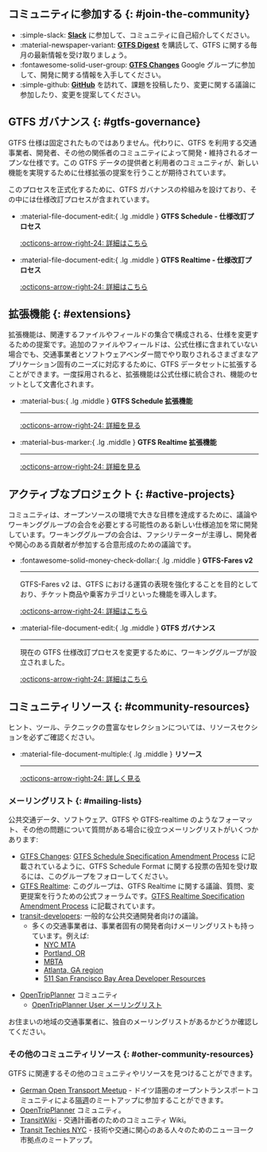 ## コミュニティに参加する {: #join-the-community}


<div class="grid cards" markdown>

- :simple-slack: [__Slack__](https://share.mobilitydata.org/slack) に参加して、コミュニティに自己紹介してください。
- :material-newspaper-variant: [__GTFS Digest__](https://gtfs.org/blog/) を購読して、GTFS に関する毎月の最新情報を受け取りましょう。
- :fontawesome-solid-user-group: [__GTFS Changes__](https://groups.google.com/g/gtfs-changes) Google グループに参加して、開発に関する情報を入手してください。 
- :simple-github: [__GitHub__](https://github.com/google/transit) を訪れて、課題を投稿したり、変更に関する議論に参加したり、変更を提案してください。 

</div>

## GTFS ガバナンス {: #gtfs-governance}


GTFS 仕様は固定されたものではありません。代わりに、GTFS を利用する交通事業者、開発者、その他の関係者のコミュニティによって開発・維持されるオープンな仕様です。この GTFS データの提供者と利用者のコミュニティが、新しい機能を実現するために仕様拡張の提案を行うことが期待されています。

このプロセスを正式化するために、GTFS ガバナンスの枠組みを設けており、その中には仕様改訂プロセスが含まれています。

<div class="grid cards" markdown>

-   :material-file-document-edit:{ .lg .middle } __GTFS Schedule - 仕様改訂プロセス__

    [:octicons-arrow-right-24: 詳細はこちら](../../community/governance/gtfs-schedule-governance/introduction)

-   :material-file-document-edit:{ .lg .middle } __GTFS Realtime - 仕様改訂プロセス__

    [:octicons-arrow-right-24: 詳細はこちら](../../community/governance/gtfs_realtime_amendment_process)

</div>

## 拡張機能 {: #extensions}


拡張機能は、関連するファイルやフィールドの集合で構成される、仕様を変更するための提案です。追加のファイルやフィールドは、公式仕様に含まれていない場合でも、交通事業者とソフトウェアベンダー間でやり取りされるさまざまなアプリケーション固有のニーズに対応するために、GTFS データセットに拡張することができます。一度採用されると、拡張機能は公式仕様に統合され、機能のセットとして文書化されます。 

<div class="grid cards" markdown>

-   :material-bus:{ .lg .middle } __GTFS Schedule 拡張機能__ 
   
    ---

    [:octicons-arrow-right-24: 詳細を見る](../../community/extensions/overview/#__tabbed_1_1)

-   :material-bus-marker:{ .lg .middle } __GTFS Realtime 拡張機能__

    ---

    [:octicons-arrow-right-24: 詳細を見る](../../community/extensions/overview/#__tabbed_1_2)

</div>

## アクティブなプロジェクト {: #active-projects}


コミュニティは、オープンソースの環境で大きな目標を達成するために、議論やワーキンググループの会合を必要とする可能性のある新しい仕様追加を常に開発しています。ワーキンググループの会合は、ファシリテーターが主導し、開発者や関心のある貢献者が参加する合意形成のための議論です。   

<div class="grid cards" markdown>

-   :fontawesome-solid-money-check-dollar:{ .lg .middle } __GTFS-Fares v2__

    ---

    GTFS-Fares v2 は、GTFS における運賃の表現を強化することを目的としており、チケット商品や乗客カテゴリといった機能を導入します。

    [:octicons-arrow-right-24: 詳細はこちら](../../community/extensions/fares-v2)

-   :material-file-document-edit:{ .lg .middle } __GTFS ガバナンス__

    ---

    現在の GTFS 仕様改訂プロセスを変更するために、ワーキンググループが設立されました。

    [:octicons-arrow-right-24: 詳細はこちら](https://github.com/google/transit/issues/436)

</div>

## コミュニティリソース {: #community-resources}


ヒント、ツール、テクニックの豊富なセレクションについては、リソースセクションを必ずご確認ください。 

<div class="grid cards" markdown>

-   :material-file-document-multiple:{ .lg .middle } __リソース__

    ---

    [:octicons-arrow-right-24: 詳しく見る](../../resources/overview)

</div>

### メーリングリスト {: #mailing-lists}


公共交通データ、ソフトウェア、GTFS や GTFS-realtime のようなフォーマット、その他の問題について質問がある場合に役立つメーリングリストがいくつかあります:

* [GTFS Changes](https://groups.google.com/group/gtfs-changes): [GTFS Schedule Specification Amendment Process](../../community/governance/gtfs_schedule_amendment_process) に記載されているように、GTFS Schedule Format に関する投票の告知を受け取るには、このグループをフォローしてください。 
* [GTFS Realtime](https://groups.google.com/group/gtfs-realtime): このグループは、GTFS Realtime に関する議論、質問、変更提案を行うための公式フォーラムです。[GTFS Realtime Specification Amendment Process](../../community/governance/gtfs_realtime_amendment_process) に記載されています。
* [transit-developers](https://groups.google.com/group/transit-developers): 一般的な公共交通開発者向けの議論。
  * 多くの交通事業者は、事業者固有の開発者向けメーリングリストも持っています。例えば:
    * [NYC MTA](https://groups.google.com/group/mtadeveloperresources)
    * [Portland, OR](https://groups.google.com/group/transit-developers-pdx)
    * [MBTA](https://groups.google.com/group/massdotdevelopers)
    * [Atlanta, GA region](https://groups.google.com/forum/#!forum/atl-transit-developers)
    * [511 San Francisco Bay Area Developer Resources](https://groups.google.com/forum/#!forum/511sfbaydeveloperresources)
- [OpenTripPlanner](https://github.com/opentripplanner/OpenTripPlanner) コミュニティ
    - [OpenTripPlanner User メーリングリスト](https://groups.google.com/forum/#!forum/opentripplanner-users)

お住まいの地域の交通事業者に、独自のメーリングリストがあるかどうか確認してください。

### その他のコミュニティリソース {: #other-community-resources}

GTFS に関連するその他のコミュニティやリソースを見つけることができます。

- [German Open Transport Meetup](https://github.com/transportkollektiv/meetup/wiki) - ドイツ語圏のオープントランスポートコミュニティによる[隔週](https://hackmd.okfn.de/opentransportmeetup#)のミートアップに参加することができます。
- [OpenTripPlanner](https://github.com/opentripplanner/OpenTripPlanner) コミュニティ。
- [TransitWiki](http://transitwiki.org) - 交通計画者のためのコミュニティ Wiki。
- [Transit Techies NYC](https://transittechies.nyc/) - 技術や交通に関心のある人々のためのニューヨーク市拠点のミートアップ。
